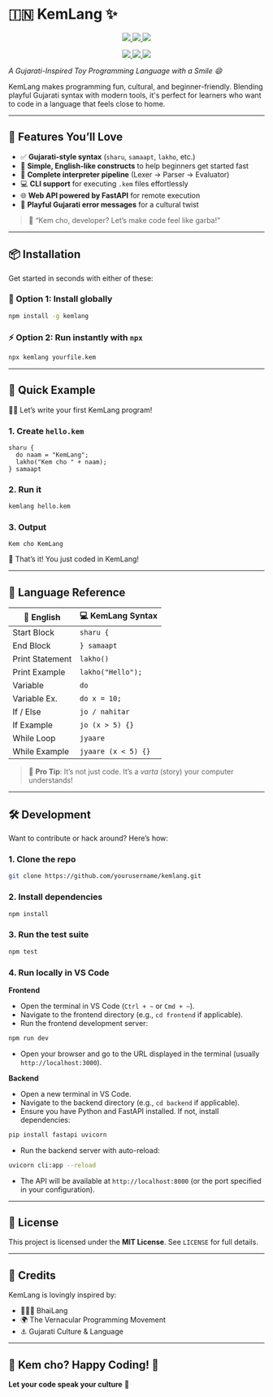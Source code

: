 # 🇮🇳 KemLang ✨

<p align="center">
  <a href="https://kemlang.vercel.app">
    <img src="https://img.shields.io/badge/Website-Live-green?style=for-the-badge&logo=vercel&logoColor=white">
  </a>
  <a href="https://kemlang.vercel.app/docs">
    <img src="https://img.shields.io/badge/Docs-Available-blue?style=for-the-badge&logo=readthedocs&logoColor=white">
  </a>
  <a href="https://github.com/pritpatel2412/kemlang">
    <img src="https://img.shields.io/badge/GitHub-Source-black?style=for-the-badge&logo=github&logoColor=white">
  </a>
</p>

<p align="center">
  <a href="https://www.npmjs.com/package/kemlang">
    <img src="https://img.shields.io/badge/NPM-KemLang-red?style=for-the-badge&logo=npm&logoColor=white">
  </a>
  <a href="https://www.npmjs.com/package/kemlang">
    <img src="https://img.shields.io/npm/v/kemlang?style=for-the-badge&color=orange">
  </a>
  <a href="https://www.npmjs.com/package/kemlang">
    <img src="https://img.shields.io/npm/dt/kemlang?style=for-the-badge&color=purple">
  </a>
</p>



*A Gujarati-Inspired Toy Programming Language with a Smile 😄*

KemLang makes programming fun, cultural, and beginner-friendly.
Blending playful Gujarati syntax with modern tools, it's perfect for learners who want to code in a language that feels close to home.

---

## 🌟 Features You’ll Love

* ✅ **Gujarati-style syntax** (`sharu`, `samaapt`, `lakho`, etc.)
* 🧠 **Simple, English-like constructs** to help beginners get started fast
* 🚀 **Complete interpreter pipeline** (Lexer → Parser → Evaluator)
* 💻 **CLI support** for executing `.kem` files effortlessly
* 🌐 **Web API powered by FastAPI** for remote execution
* 🤪 **Playful Gujarati error messages** for a cultural twist

> 💬 “Kem cho, developer? Let’s make code feel like garba!”

---

## 📦 Installation

Get started in seconds with either of these:

### 🧰 Option 1: Install globally

```bash
npm install -g kemlang
```

### ⚡ Option 2: Run instantly with `npx`

```bash
npx kemlang yourfile.kem
```

---

## 🎯 Quick Example

👩‍💻 Let’s write your first KemLang program!

### 1. Create `hello.kem`

```kemlang
sharu {
  do naam = "KemLang";
  lakho("Kem cho " + naam);
} samaapt
```

### 2. Run it

```bash
kemlang hello.kem
```

### 3. Output

```
Kem cho KemLang
```

👏 That’s it! You just coded in KemLang!

---

## 📜 Language Reference

| 💬 English      | 💻 KemLang Syntax   |
| --------------- | ------------------- |
| Start Block     | `sharu {`           |
| End Block       | `} samaapt`         |
| Print Statement | `lakho()`           |
| Print Example   | `lakho("Hello");`   |
| Variable        | `do`                |
| Variable Ex.    | `do x = 10;`        |
| If / Else       | `jo / nahitar`      |
| If Example      | `jo (x > 5) {}`     |
| While Loop      | `jyaare`            |
| While Example   | `jyaare (x < 5) {}` |

> 📖 **Pro Tip**: It’s not just code. It’s a *varta* (story) your computer understands!

---

## 🛠 Development

Want to contribute or hack around? Here’s how:

### 1. Clone the repo

```bash
git clone https://github.com/yourusername/kemlang.git
```

### 2. Install dependencies

```bash
npm install
```

### 3. Run the test suite

```bash
npm test
```

### 4. Run locally in VS Code

**Frontend**

* Open the terminal in VS Code (`Ctrl + ~` or `Cmd + ~`).
* Navigate to the frontend directory (e.g., `cd frontend` if applicable).
* Run the frontend development server:

```bash
npm run dev
```

* Open your browser and go to the URL displayed in the terminal (usually `http://localhost:3000`).

**Backend**

* Open a new terminal in VS Code.
* Navigate to the backend directory (e.g., `cd backend` if applicable).
* Ensure you have Python and FastAPI installed. If not, install dependencies:

```bash
pip install fastapi uvicorn
```

* Run the backend server with auto-reload:

```bash
uvicorn cli:app --reload
```

* The API will be available at `http://localhost:8000` (or the port specified in your configuration).

---

## 📄 License

This project is licensed under the **MIT License**. See `LICENSE` for full details.

---

## 🙏 Credits

KemLang is lovingly inspired by:

* 🧑‍🤝‍🧑 BhaiLang
* 🌍 The Vernacular Programming Movement
* ⚓️ Gujarati Culture & Language

---

## 💫 Kem cho? Happy Coding! 🙌

**Let your code speak your culture** 🧡
